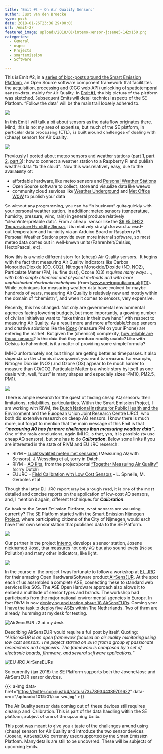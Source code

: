 ```yaml
---
title: 'Emit #2 – On Air Quality Sensors'
author: Just van den Broecke
type: post
date: 2018-01-26T23:36:29+00:00
url: /emit-2/
featured_image: uploads/2018/01/intemo-sensor-josene5-142x150.png
categories:
  - General
  - osgeo
  - Projects
  - smartemission
  - Software

---
```

This is Emit #2, in a [series of blog-posts around the Smart Emission Platform][1], an Open Source software component framework that facilitates the acquisition, processing and (OGC web-API) unlocking of spatiotemporal sensor-data, mainly for Air Quality. In [Emit #1][2], the big picture of the platform was sketched. Subsequent Emits will detail technical aspects of the SE Platform. &#8220;Follow the data&#8221; will be the main trail loosely adhered to.

![ ](/uploads/2018/01/arch-big-picture.jpg)

In this Emit I will talk a bit about sensors as the data flow originates there. Mind, this is not my area of expertise, but much of the SE platform, in particular data processing (ETL),  is built around challenges of dealing with (cheap) sensors for Air Quality.

![ ](/uploads/2018/01/cheap-aq-sensors.jpg)

Previously I posted about meteo sensors and weather stations ([part 1][3], [part 2][4], [part 3][5]): how to connect a weather station to a Raspberry Pi and publish weather data &#8220;to the cloud&#8221;.  Now this was relatively easy, due to the availability of:

  * affordable hardware, like meteo sensors and [Personal Weather Stations][6]
  * Open Source software to collect, store and visualize data like [weewx][7]
  * community cloud services like [Weather Underground][8] and [Met Office WOW][9] to publish your data

So without any programming, you can be &#8220;in business&#8221; quite quickly with your personal weather station. In addition: meteo sensors (temperature, humidity, pressure, wind, rain) in general produce relatively &#8220;clean/interpretable data&#8221;. From a cheap  sensor like the [$9,95 DH22 Temperature Humidity Sensor][10], it is relatively straightforward to read-out temperature and humidity via an Arduino Board or Raspberry Pi. Personal Weather Stations provide even more internal software, so most meteo data comes out in well-known units (Fahrenheit/Celsius, HectoPascal, etc).

Now this is a whole different story for (cheap) Air Quality sensors.  It begins with the fact that measuring Air Quality indicators like Carbon Monoxide/Dioxide (CO, CO2), Nitrogen Monoxide/Dioxide (NO, NO2), Particulate Matter (PM, i.e. fine dust), Ozone (O3) _requires many ways &#8230;, with both simple chemical and physical methods and with more sophisticated electronic techniques_ (from [www.enviropedia.org.uk][11]). While techniques for measuring weather data have evolved for maybe hundreds of years, measuring Air Quality is relatively new and mostly within the domain of &#8220;chemistry&#8221;, and when it comes to sensors, very expensive.

Recently, this has changed. Not only are governmental environmental agencies facing lowering budgets, but more importantly, a growing number of civilian initiatives want to &#8220;take things in their own hand&#8221; with respect to measuring Air Quality. As a result more and more affordable/cheap sensors and creative solutions like the [iSpex][12] (measure PM on your iPhone) are entering the market. But given the (chemical) complexity, [how reliable are these sensors][13]? Is the data that they produce readily usable? Like with Celsius to Fahrenheit, is it a matter of providing some simple formula?

IMHO unfortunately not, but things are getting better as time passes. It also depends on the chemical component you want to measure. For example, Nitrogen Dioxide (NO2) and Ozone (O3) appear to be much harder to measure than CO/CO2. Particulate Matter is a whole story by itself as one deals with, well, &#8220;dust&#8221; in many shapes and especially sizes (PM10, PM2.5, PM1).

![ ](/uploads/2018/01/cheapaq.jpg)

There is ample research for the quest of finding cheap AQ sensors: their limitations, reliabilities, particularities. Within the Smart Emission Project, I am working with RIVM, the [Dutch National Institute for Public Health and the Environment][14] and the [European Union Joint Research Centre][15] (JRC), who both did extensive research on cheap AQ sensors. I know there is much more, but forgot to mention that the main message of this Emit is that _**&#8220;measuring AQ has far more challenges than measuring weather data&#8221;**_. One of the main conclusions, again IMHO, is that, yes, it is possible (to use cheap AQ sensors), but one has to do **_Calibration_**. Below some links if you are interested in the state of RIVM and EU JRC research:

  * RIVM &#8211; [Luchtkwaliteit meten met sensoren][16] (Measuring AQ with Sensors), J. Wesseling et al, sorry in Dutch.
  * RIVM &#8211; [AQ Kits][17], from the project/portal [&#8220;Together Measuring Air Quality&#8221;][18] (sorry Dutch)
  * EU JRC &#8211; [Field Calibration with Low Cost Sensors][19] &#8211; L. Spinelle, M. Gerboles et al

Though the latter EU JRC report may be a tough read, it is one of the most detailed and concise reports on the application of low-cost AQ sensors, and, I mention it again, different techniques for _**Calibration**_.

So back to the Smart Emission Platform, what sensors are we using currently? The SE Platform started with the [Smart Emission Nijmegen Project][20], where participating citizens of the City of Nijmegen, would each have their own sensor station that publishes data to the SE Platform.

![ ](/uploads/2018/01/intemo-sensor-josene5.jpg)

Our partner in the project [Intemo][21], develops a sensor station, Josene nicknamed &#8216;Jose&#8217;, that measures not only AQ but also sound levels (Noise Pollution) and many other indicators, like light.

![ ](/uploads/2018/01/smart-emission-citizens-measuring-air-quality-overview-6-638.jpg)

In the course of the project I was fortunate to follow a workshop at [EU JRC][15] for their amazing Open Hardware/Software product [AirSensEUR][22]. At the spot each of us assembled a complete ASE, connecting these to standard web services like SOS. The ASE Open Hardware approach also allows it to embed a multitude of sensor types and brands. The workshop had participants from the major national environmental agencies in Europe. In fact RIVM is now [deploying and testing about 18 AirSensEURs][23]. Coming year I have the task to deploy five ASEs within The Netherlands. Two of them are already  humming at my desk for testing.

![AirSensEUR #2 at my desk](/uploads/2018/01/ase-jo.jpg)

Describing AirSensEUR would require a full post by itself. Quoting: _&#8220;AirSensEUR is an open framework focused on air quality monitoring using low cost sensors. The project started on 2014 from a group of passionate researchers and engineers. The framework is composed by a set of electronic boards, firmware, and several software applications.&#8221;_

![EU JRC AirSensEURs](/uploads/2018/01/airsenseur.jpg)

So currently (jan 2018) the SE Platform supports both the Josene/Jose and AirSensEUR sensor devices.

{{< a-img data-href="https://twitter.com/justb4/status/734789344389701632" data-src="/uploads/2018/01/ase-ws.jpg" >}}

The Air Quality sensor data coming out of  these devices still requires cleanup and  Calibration. This is part of the data handling within the SE platform, subject of one of the upcoming Emits.

This post was meant to give you a taste of the challenges around using (cheap) sensors for Air Quality and introduce the two sensor devices (Josene, AirSensEUR) currently used/supported by the Smart Emission Platform. Many details are still to be uncovered. These will be subjects of upcoming Emits.

 [1]: /categories/smartemission/
 [2]: /emit-1/
 [3]: /into-the-weather-part-1/
 [4]: /into-the-weather-part-2-fun-with-raspberry-pi/
 [5]: /into-the-weather-part-3/
 [6]: https://www.wunderground.com/weatherstation/buyingguide.asp
 [7]: http://www.weewx.com/
 [8]: https://www.wunderground.com/
 [9]: https://wow.metoffice.gov.uk/
 [10]: https://www.adafruit.com/product/385
 [11]: http://www.enviropedia.org.uk/Air_Quality/Measuring.php
 [12]: http://ispex.nl/
 [13]: https://www.sciencedirect.com/science/article/pii/S0160412016309989
 [14]: http://rivm.nl/
 [15]: https://ec.europa.eu/jrc/en
 [16]: http://www.rivm.nl/dsresource?objectid=420a3851-7bae-4a1b-8c57-587422cb21b4&type=org&disposition=inline
 [17]: https://www.samenmetenaanluchtkwaliteit.nl/apparaten-en-kits
 [18]: https://www.samenmetenaanluchtkwaliteit.nl/
 [19]: https://www.sciencedirect.com/science/article/pii/S092540051500355X
 [20]: http://smartemission.ruhosting.nl/
 [21]: http://www.intemo.com/
 [22]: http://www.airsenseur.org/
 [23]: https://www.samenmetenaanluchtkwaliteit.nl/airsenseur
